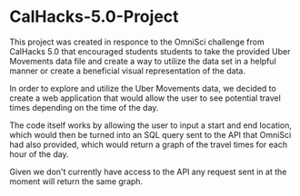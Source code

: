 # CalHacks-5.0-Project

This project was created in responce to the OmniSci challenge from CalHacks 5.0 that encouraged students students to take the provided Uber Movements data file and create a way to utilize the data set in a helpful manner or create a beneficial visual representation of the data.

In order to explore and utilize the Uber Movements data, we decided to create a web application that would allow the user to see potential travel times depending on the time of the day.

The code itself works by allowing the user to input a start and end location, which would then be turned into an SQL query sent to the API that OmniSci had also provided, which would return a graph of the travel times for each hour of the day.

Given we don't currently have access to the API any request sent in at the moment will return the same graph.
